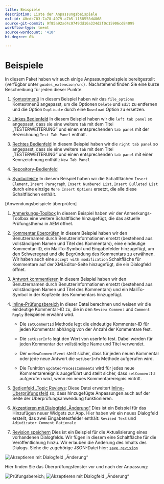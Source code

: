 ```yaml
---
title: Beispiele
description: Liste der Anpassungsbeispiele
exl-id: 40cdc703-7a78-4979-a7b5-1158558d4868
source-git-commit: 9f85a92ad4c0749dd10a334d2f0c15906cd84099
workflow-type: tm+mt
source-wordcount: '410'
ht-degree: 0%

---
```


# Beispiele

In diesem Paket haben wir auch einige Anpassungsbeispiele bereitgestellt (verfügbar unter `guides_extension/src`) . Nachstehend finden Sie eine kurze Beschreibung für jeden dieser Punkte.

1. [Kontextmenü](./examples/file_options.ts)
In diesem Beispiel haben wir das `file_options` Kontextmenü angepasst, um die Optionen `Delete` und `Edit` zu entfernen und die Option `Duplicate` durch eine `Download` Option zu ersetzen.

2. [Linkes Bedienfeld](./examples/left_panel_container.ts)
In diesem Beispiel haben wir die `left tab panel` so angepasst, dass sie eine weitere `tab` mit dem Titel „TESTERWEITERUNG“ und einen entsprechenden `tab panel` mit der Bezeichnung `Test Tab Panel` enthält.

3. [Rechtes Bedienfeld](./examples/right_panel_container.ts)
In diesem Beispiel haben wir die `right tab panel` so angepasst, dass sie eine weitere `tab` mit dem Titel „TESTERWEITERUNG“ und einen entsprechenden `tab panel` mit einer Kennzeichnung enthält: `New Tab Panel`

4. [Repository-Bedienfeld](./examples/repository_panel.ts)

5. [Symbolleiste](./examples/toolbar.ts)
In diesem Beispiel haben wir die Schaltflächen `Insert Element`, `Insert Paragraph`, `Insert Numbered List`, `Insert Bulleted List` durch eine einzige `More Insert Options` ersetzt, die alle diese Schaltflächen enthält.

[Anwendungsbeispiele überprüfen]

1. [Anmerkungs-Toolbox](./examples/review_app_examples/annotation_extension.ts)
In diesem Beispiel haben wir der Anmerkungs-Toolbox eine weitere Schaltfläche hinzugefügt, die das aktuelle Prüfungsthema in AEM öffnet.

2. [Kommentar überprüfen](./examples/review_app_examples/review_comment.ts)
In diesem Beispiel haben wir den Benutzernamen durch Benutzerinformationen ersetzt (bestehend aus vollständigem Namen und Titel des Kommentars), eine eindeutige Kommentar-ID, ein MailTo-Symbol und Eingabefelder hinzugefügt, um den Schweregrad und die Begründung des Kommentars zu erwähnen.
Wir haben auch eine `accept with modification` Schaltfläche für Kommentare auf der XMLEditor-Seite hinzugefügt, die ein Dialogfeld öffnet.

3. [Antwort kommentieren](./examples/review_app_examples/comment_reply.ts)
In diesem Beispiel haben wir den Benutzernamen durch Benutzerinformationen ersetzt (bestehend aus vollständigem Namen und Titel des Kommentars) und ein MailTo-Symbol in der Kopfzeile des Kommentars hinzugefügt.

4. [Inline-Prüfungsbereich](./examples/review_app_examples/inline_review_panel.ts)
In dieser Datei berechnen und weisen wir die eindeutige Kommentar-ID zu, die in den `Review Comment` und `Comment Reply` Beispielen erwähnt wird.
   - Die `setCommentId` Methode legt die eindeutige Kommentar-ID für jeden Kommentar abhängig von der Anzahl der Kommentare fest.

   - Die `setUserInfo` legt den Wert von userInfo fest. Dabei werden für jeden Kommentar der vollständige Name und Titel verwendet.

   - Der `onNewCommentEvent` stellt sicher, dass für jeden neuen Kommentar oder jede neue Antwort die `setUserInfo` Methode aufgerufen wird.

   - Die Funktion `updatedProcessComments` wird für jedes neue Kommentarereignis ausgeführt und stellt sicher, dass `setCommentId` aufgerufen wird, wenn ein neues Kommentarereignis eintritt.

5. [Bedienfeld „Topic Reviews](./examples/review_app_examples/topic_reviews.ts): Diese Datei erweitert [Inline-Überprüfungsfeld](./examples/review_app_examples/inline_review_panel.ts) so, dass hinzugefügte Anpassungen auch auf der Seite der Überprüfungsanwendung funktionieren.

6. [Akzeptieren mit Dialogfeld „Änderung“](./examples/review_app_examples/accept_with_modification_dialog.ts)
Dies ist ein Beispiel für das Hinzufügen neuer Widgets zur App. Hier haben wir ein neues Dialogfeld erstellt, das zwei Eingabetextfelder enthält: `Revised Text` und `Adjudicator Comment Rationale`

7. [Revision speichern](./examples/save_revision.ts)
Dies ist ein Beispiel für die Aktualisierung eines vorhandenen Dialogfelds. Wir fügen in diesem eine Schaltfläche für die Veröffentlichung hinzu. Wir erlauben die Änderung des Inhalts des Dialogs. Siehe die zugehörige JSON-Datei hier: [`save_revision`](./jsons/dialogs/save_revision.json)

![Akzeptieren mit Dialogfeld „Änderung“](./imgs/accept_with_modification_dialogue.png)

Hier finden Sie das Überprüfungsfenster vor und nach der Anpassung:

![Prüfungsbereich;](./imgs/review_panel.png)
![Akzeptieren mit Dialogfeld „Änderung“](./imgs/customised_review_panel.png)
